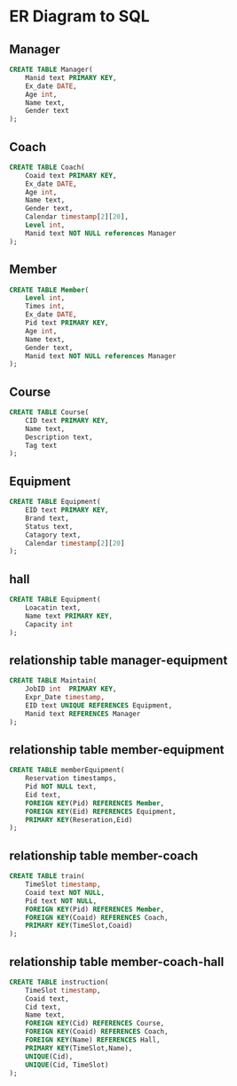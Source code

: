 # ER Diagram to SQL

## Manager

```sql
CREATE TABLE Manager(
    Manid text PRIMARY KEY,
    Ex_date DATE,
    Age int,
    Name text,
    Gender text
);
```

## Coach
```sql
CREATE TABLE Coach(
    Coaid text PRIMARY KEY,
    Ex_date DATE,
    Age int,
    Name text,
    Gender text,
    Calendar timestamp[2][20],
    Level int,
    Manid text NOT NULL references Manager
);
```
## Member
```sql
CREATE TABLE Member(
    Level int,
    Times int,
    Ex_date DATE,
    Pid text PRIMARY KEY,
    Age int,
    Name text,
    Gender text,
    Manid text NOT NULL references Manager
);
```
## Course
```sql
CREATE TABLE Course(
    CID text PRIMARY KEY,
    Name text,
    Description text,
    Tag text
);
```
## Equipment
```sql
CREATE TABLE Equipment(
    EID text PRIMARY KEY,
    Brand text,
    Status text,
    Catagory text,
    Calendar timestamp[2][20]
);
```
## hall
```sql
CREATE TABLE Equipment(
    Loacatin text,
    Name text PRIMARY KEY,
    Capacity int
);
```
## relationship table manager-equipment
```sql
CREATE TABLE Maintain(
    JobID int  PRIMARY KEY,
    Expr_Date timestamp,
    EID text UNIQUE REFERENCES Equipment,
    Manid text REFERENCES Manager
);
```


## relationship table member-equipment
```sql
CREATE TABLE memberEquipment(
    Reservation timestamps,
    Pid NOT NULL text,
    Eid text,
    FOREIGN KEY(Pid) REFERENCES Member,
    FOREIGN KEY(Eid) REFERENCES Equipment,
    PRIMARY KEY(Reseration,Eid)
);
```
## relationship table member-coach
```sql
CREATE TABLE train(
    TimeSlot timestamp,
    Coaid text NOT NULL,
    Pid text NOT NULL,
    FOREIGN KEY(Pid) REFERENCES Member,
    FOREIGN KEY(Coaid) REFERENCES Coach,
    PRIMARY KEY(TimeSlot,Coaid)
);
```
## relationship table member-coach-hall
```sql
CREATE TABLE instruction(
    TimeSlot timestamp,
    Coaid text,
    Cid text,
    Name text,
    FOREIGN KEY(Cid) REFERENCES Course,
    FOREIGN KEY(Coaid) REFERENCES Coach,
    FOREIGN KEY(Name) REFERENCES Hall,
    PRIMARY KEY(TimeSlot,Name),
    UNIQUE(Cid),
    UNIQUE(Cid, TimeSlot)
);
```
